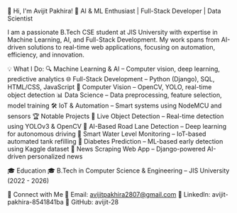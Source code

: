 👋 Hi, I'm Avijit Pakhira!
🚀 AI & ML Enthusiast | Full-Stack Developer | Data Scientist

I am a passionate B.Tech CSE student at JIS University with expertise in Machine Learning, AI, and Full-Stack Development. My work spans from AI-driven solutions to real-time web applications, focusing on automation, efficiency, and innovation.

💡 What I Do:
🔍 Machine Learning & AI – Computer vision, deep learning, predictive analytics
🌐 Full-Stack Development – Python (Django), SQL, HTML/CSS, JavaScript
🤖 Computer Vision – OpenCV, YOLO, real-time object detection
📊 Data Science – Data preprocessing, feature selection, model training
🛠️ IoT & Automation – Smart systems using NodeMCU and sensors
🏆 Notable Projects
📌 Live Object Detection – Real-time detection using YOLOv3 & OpenCV
📌 AI-Based Road Lane Detection – Deep learning for autonomous driving
📌 Smart Water Level Monitoring – IoT-based automated tank refilling
📌 Diabetes Prediction – ML-based early detection using Kaggle dataset
📌 News Scraping Web App – Django-powered AI-driven personalized news

🎓 Education
🎓 B.Tech in Computer Science & Engineering – JIS University (2022 - 2026)

🔗 Connect with Me
📧 Email: avijitpakhira2807@gmail.com
🔗 LinkedIn: avijit-pakhira-8541841ba
🐍 GitHub: avijit-28
